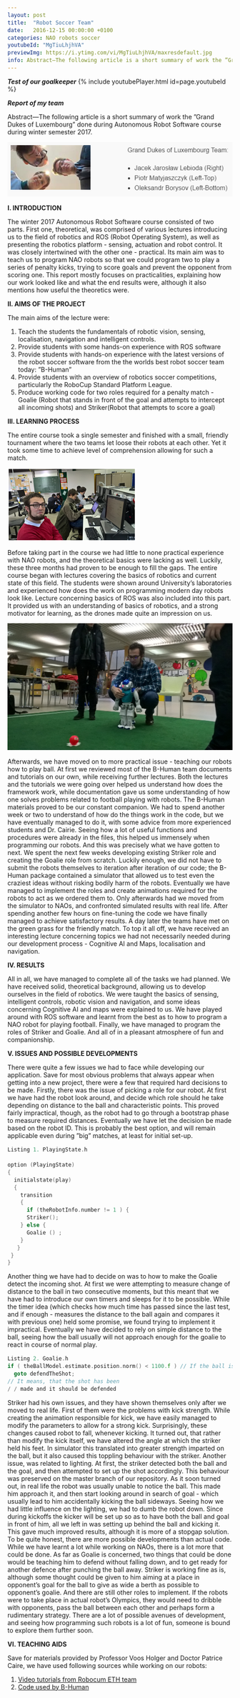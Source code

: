 ```yaml
---
layout: post
title:  "Robot Soccer Team"
date:   2016-12-15 00:00:00 +0100
categories: NAO robots soccer
youtubeId: "MgTiuLhjhVA"
previewImg: https://i.ytimg.com/vi/MgTiuLhjhVA/maxresdefault.jpg
info: Abstract—The following article is a short summary of work the ”Grand Dukes of Luxembourg” done during Autonomous Robot Software course during winter semester 2017.
---
```


***Test of our goalkeeper***
{% include youtubePlayer.html id=page.youtubeId  %}

***Report of my team***

Abstract—The following article is a short summary of work the ”Grand Dukes of Luxembourg” done during Autonomous Robot Software course during winter semester 2017.

![Our Team](/images/team.png)

**I. INTRODUCTION**

The winter 2017 Autonomous Robot Software course consisted of two parts.
First one, theoretical, was comprised of various lectures introducing us to the field of robotics and ROS (Robot Operating System), as well as presenting the robotics platform - sensing, actuation and robot control.
It was closely intertwined with the other one - practical. Its main aim was to teach us to program NAO robots so that we could program two to play a series of penalty kicks, trying to score goals and prevent the opponent from scoring one.
This report mostly focuses on practicalities, explaining how our work looked like and what the end results were, although it also mentions how useful the theoretics were.

**II. AIMS OF THE PROJECT**

The main aims of the lecture were:

1. Teach the students the fundamentals of robotic vision, sensing, localisation, navigation and intelligent controls.
2. Provide students with some hands-on experience with ROS software
3. Provide students with hands-on experience with the latest versions of the robot soccer software from the the worlds best robot soccer team today: ”B-Human”
4. Provide students with an overview of robotics soccer competitions, particularly the RoboCup Standard Platform League.
5. Produce working code for two roles required for a penalty match - Goalie (Robot that stands in front of the goal and attempts to intercept all incoming shots) and Striker(Robot that attempts to score a goal)

**III. LEARNING PROCESS**

The entire course took a single semester and finished with a small, friendly tournament where the two teams let loose their
robots at each other. Yet it took some time to achieve level of comprehension allowing for such a match. 

![Teams hard at work](/images/title23375445.png)

Before taking part in the course we had little to none practical experience with NAO robots, and the theoretical basics were lacking as well. Luckily, these three months had proven to be enough to fill the gaps. The entire course began with lectures covering the basics of robotics and current state of this field. The students were shown around University’s laboratories and experienced how does the work on programming modern day robots look like. Lecture concerning basics of ROS was also included into this part. It provided us with an understanding of basics of robotics, and a strong motivator for learning, as the drones made quite an impression on us.

![Life test](/images/WP_20161208_14_21_51_Pro_LI.jpg)

Afterwards, we have moved on to more practical issue - teaching our robots how to play ball. At first we reviewed most of the B-Human team documents and tutorials on our own, while receiving further lectures. Both the lectures and the tutorials we were going over helped us understand how does the framework work, while documentation gave us some understanding of how one solves problems related to football playing with robots.
The B-Human materials proved to be our constant companion. We had to spend another week or two to understand of how do the things work in the code, but we have eventually managed to do it, with some advice from more experienced students and Dr. Cairie. 
Seeing how a lot of useful functions and procedures were already in the files, this helped us immensely when programming our robots. And this was precisely what we have gotten to next. We spent the next few weeks developing existing Striker role and creating the Goalie role from scratch. Luckily enough, we did not have to submit the robots themselves to iteration after iteration of our code; the B-Human package contained a simulator that allowed us to test even the craziest ideas without risking bodily harm of the robots.
Eventually we have managed to implement the roles and create animations required for the robots to act as we ordered them to. Only afterwards had we moved from the simulator to NAOs, and confronted simulated results with real life. 
After spending another few hours on fine-tuning the code we have finally managed to achieve satisfactory results. 
A day later the teams have met on the green grass for the friendly match.
To top it all off, we have received an interesting lecture concerning topics we had not necessarily needed during our development process - Cognitive AI and Maps, localisation and navigation.

**IV. RESULTS**

All in all, we have managed to complete all of the tasks we had planned. We have received solid, theoretical background, allowing us to develop ourselves in the field of robotics. We were taught the basics of sensing, intelligent controls, robotic vision and navigation, and some ideas concerning Cognitive AI and maps were explained to us.
We have played around with ROS software and learnt from the best as to how to program a NAO robot for playing
football. Finally, we have managed to program the roles of Striker and Goalie. And all of in a pleasant atmosphere of fun and companionship.

**V. ISSUES AND POSSIBLE DEVELOPMENTS**

There were quite a few issues we had to face while developing our application. Save for most obvious problems
that always appear when getting into a new project, there were a few that required hard decisions to be made.
Firstly, there was the issue of picking a role for our robot. At first we have had the robot look around, and decide which
role should he take depending on distance to the ball and characteristic points. This proved fairly impractical, though,
as the robot had to go through a bootstrap phase to measure required distances. Eventually we have let the decision be
made based on the robot ID. This is probably the best option, and will remain applicable even during ”big” matches, at least
for initial set-up.

```C
Listing 1. PlayingState.h

option (PlayingState)
{
  initialstate(play)
  {
    transition
    {
      if (theRobotInfo.number != 1 ) {
      Striker();
    } else {
      Goalie () ;
    }
   }
 }
}
```

Another thing we have had to decide on was to how to make the Goalie detect the incoming shot. At first we were attempting to measure change of distance to the ball in two consecutive moments, but this meant that we have had to introduce our own timers and sleeps for it to be possible. While the timer idea (which checks how much time has passed since the last test, and if enough - measures the distance to the ball again and compares it with previous one) held some promise, we found trying to implement it impractical. Eventually we have decided to rely on simple distance to the ball, seeing how the ball usually will not approach enough for the goalie to react in course of normal play.

```C
Listing 2. Goalie.h
if ( theBallModel.estimate.position.norm() < 1100.f ) // If the ball is close enough
  goto defendTheShot;
// It means, that the shot has been
/ / made and it should be defended
```

Striker had his own issues, and they have shown themselves only after we moved to real life.
First of them were the problems with kick strength. While creating the animation responsible for kick, we have easily
managed to modify the parameters to allow for a strong kick. Surprisingly, these changes caused robot to fall, whenever
kicking. It turned out, that rather than modify the kick itself, we have altered the angle at which the striker held his feet. In simulator this translated into greater strength imparted on the ball, but it also caused this toppling behaviour with the striker. 
Another issue, was related to lighting. At first, the striker detected both the ball and the goal, and then attempted to set up the shot accordingly. This behaviour was preserved on the master branch of our repository. As it soon turned out, in real life the robot was usually unable to notice the ball. This made him approach it, and then start looking around in search of goal - which usually lead to him accidentally kicking the ball sideways.
Seeing how we had little influence on the lighting, we had to dumb the robot down. Since during kickoffs the kicker will
be set up so as to have both the ball and goal in front of him, all we left in was setting up behind the ball and kicking it.
This gave much improved results, although it is more of a stopgap solution. To be quite honest, there are more possible developments than actual code. While we have learnt a lot while working on NAOs, there is a lot more that could be done.
As far as Goalie is concerned, two things that could be done would be teaching him to defend without falling down, and to
get ready for another defence after punching the ball away. Striker is working fine as is, although some thought could
be given to him aiming at a place in opponent’s goal for the ball to give as wide a berth as possible to opponent’s goalie.
And there are still other roles to implement. If the robots were to take place in actual robot’s Olympics, they would need
to dribble with opponents, pass the ball between each other and perhaps form a rudimentary strategy. There are a lot of possible avenues of development, and seeing how programming such robots is a lot of fun, someone is bound to explore them further soon.

**VI. TEACHING AIDS**

Save for materials provided by Professor Voos Holger and Doctor Patrice Caire, we have used following sources while
working on our robots:

1. [Video tutorials from Robocum ETH team](https://www.youtube.com/playlist?list=PLX5LVYI-ZPJvrVhLjUKJLD9gZsKthsAKB)
2. [Code used by B-Human](https://www.b-human.de/downloads/publications/2013/CodeRelease2013.pdf)

